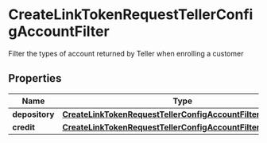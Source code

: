 

# CreateLinkTokenRequestTellerConfigAccountFilter

Filter the types of account returned by Teller when enrolling a customer

## Properties

| Name | Type | Description | Notes |
|------------ | ------------- | ------------- | -------------|
|**depository** | [**CreateLinkTokenRequestTellerConfigAccountFilterDepository**](CreateLinkTokenRequestTellerConfigAccountFilterDepository.md) |  |  [optional] |
|**credit** | [**CreateLinkTokenRequestTellerConfigAccountFilterCredit**](CreateLinkTokenRequestTellerConfigAccountFilterCredit.md) |  |  [optional] |



